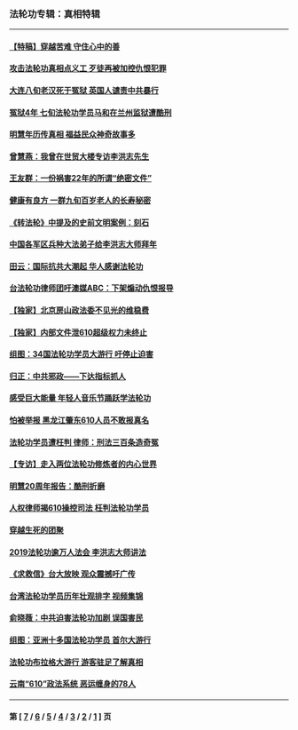 ### 法轮功专辑：真相特辑
---
#### [【特稿】穿越苦难 守住心中的善](../../pages/nf4389/n13784979.md?02080430) 
#### [攻击法轮功真相点义工 歹徒再被加控仇恨犯罪](../../pages/nf4389/n13601019.md?02080430) 
#### [大连八旬老汉死于冤狱 英国人谴责中共暴行](../../pages/nf4389/n13480118.md?02080430) 
#### [冤狱4年 七旬法轮功学员马和在兰州监狱遭酷刑](../../pages/nf4389/n13304688.md?02080430) 
#### [明慧年历传真相 福益民众神奇故事多](../../pages/nf4389/n13294545.md?02080430) 
#### [曾慧燕：我曾在世贸大楼专访李洪志先生](../../pages/nf4389/n12898729.md?02080430) 
#### [王友群：一份祸害22年的所谓“绝密文件”](../../pages/nf4389/n12871750.md?02080430) 
#### [健康有良方 一群九旬百岁老人的长寿秘密](../../pages/nf4389/n12847475.md?02080430) 
#### [《转法轮》中提及的史前文明案例：刻石](../../pages/nf4389/n12758577.md?02080430) 
#### [中国各军区兵种大法弟子给李洪志大师拜年](../../pages/nf4389/n12750047.md?02080430) 
#### [田云：国际抗共大潮起 华人感谢法轮功](../../pages/nf4389/n12357708.md?02080430) 
#### [台法轮功律师团吁澳媒ABC：下架煽动仇恨报导](../../pages/nf4389/n12279917.md?02080430) 
#### [【独家】北京房山政法委不见光的维稳费](../../pages/nf4389/n12031979.md?02080430) 
#### [【独家】内部文件泄610超级权力未终止](../../pages/nf4389/n12023895.md?02080430) 
#### [组图：34国法轮功学员大游行 吁停止迫害](../../pages/nf4389/n11492658.md?02080430) 
#### [归正：中共邪政——下达指标抓人](../../pages/nf4389/n11474770.md?02080430) 
#### [感受巨大能量 年轻人音乐节踊跃学法轮功](../../pages/nf4389/n11441981.md?02080430) 
#### [怕被举报 黑龙江肇东610人员不敢报真名](../../pages/nf4389/n11436499.md?02080430) 
#### [法轮功学员遭枉判 律师：刑法三百条造奇冤](../../pages/nf4389/n11433943.md?02080430) 
#### [【专访】走入两位法轮功修炼者的内心世界](../../pages/nf4389/n11415623.md?02080430) 
#### [明慧20周年报告：酷刑折磨](../../pages/nf4389/n11387954.md?02080430) 
#### [人权律师揭610操控司法 枉判法轮功学员](../../pages/nf4389/n11313370.md?02080430) 
#### [穿越生死的团聚](../../pages/nf4389/n11258922.md?02080430) 
#### [2019法轮功逾万人法会 李洪志大师讲法](../../pages/nf4389/n11265303.md?02080430) 
#### [《求救信》台大放映 观众震撼吁广传](../../pages/nf4389/n10922251.md?02080430) 
#### [台湾法轮功学员历年壮观排字 视频集锦](../../pages/nf4389/n10878789.md?02080430) 
#### [俞晓薇：中共迫害法轮功加剧 误国害民](../../pages/nf4389/n10859260.md?02080430) 
#### [组图：亚洲十多国法轮功学员 首尔大游行](../../pages/nf4389/n10781149.md?02080430) 
#### [法轮功布拉格大游行 游客驻足了解真相](../../pages/nf4389/n10749360.md?02080430) 
#### [云南“610”政法系统 恶运缠身的78人](../../pages/nf4389/n10747534.md?02080430) 

---
#### 第 [ [7](./7.md?02080430) / [6](./6.md?02080430) / [5](./5.md?02080430) / [4](./4.md?02080430) / [3](./3.md?02080430) / [2](./2.md?02080430) / [1](./1.md?02080430) ] 页
